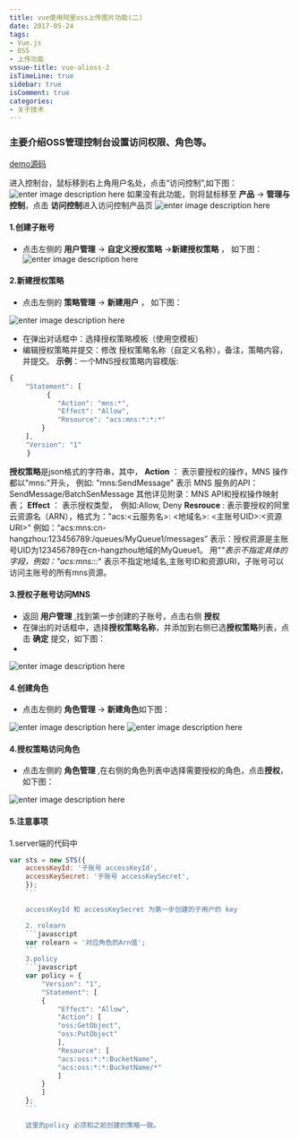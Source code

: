 ```yaml
---
title: vue使用阿里oss上传图片功能(二)
date: 2017-05-24
tags: 
- Vue.js
- OSS
- 上传功能
vssue-title: vue-alioss-2
isTimeLine: true
sidebar: true
isComment: true
categories:
- 关于技术
---
```


### 主要介绍OSS管理控制台设置访问权限、角色等。

[demo源码](https://github.com/taosin/alioss-js-upload)

进入控制台，鼠标移到右上角用户名处，点击“访问控制”,如下图：
![enter image description here](http://images.iamtaoxin.com/oss_11.jpg)
如果没有此功能，则将鼠标移至 **产品**  -> **管理与控制**，点击 **访问控制**进入访问控制产品页
![enter image description here](http://images.iamtaoxin.com/oss_123.png)

#### 1.创建子账号

* 点击左侧的 **用户管理** -> **自定义授权策略** ->**新建授权策略** ， 如下图：
![enter image description here](http://images.iamtaoxin.com/oss_14.jpg)

#### 2.新建授权策略
* 点击左侧的 **策略管理** -> **新建用户** ， 如下图：

![enter image description here](http://images.iamtaoxin.com/oss_15.jpg)

* 在弹出对话框中：选择授权策略模板（使用空模板）
* 编辑授权策略并提交：修改 授权策略名称（自定义名称），备注，策略内容，并提交。
**示例**：一个MNS授权策略内容模版:
```js
{
	"Statement": [
	　　	{
			"Action": "mns:*",
			"Effect": "Allow",
			"Resource": "acs:mns:*:*:*" 
		}
	],
	"Version": "1"
　 　}
```
**授权策略**是json格式的字符串，其中，
**Action** ： 表示要授权的操作，MNS 操作都以"mns:"开头，
例如: "mns:SendMessage" 表示 MNS 服务的API：SendMessage/BatchSenMessage
其他详见附录：MNS API和授权操作映射表；
**Effect** ： 表示授权类型，　例如:Allow, Deny
**Resrouce** : 表示要授权的阿里云资源名（ARN），格式为："acs:<云服务名>: <地域名>: <主账号UID>:<资源URI>"
例如：“acs:mns:cn-hangzhou:123456789:/queues/MyQueue1/messages”
表示：授权资源是主账号UID为123456789在cn-hangzhou地域的MyQueue1。
用"*"表示不指定具体的字段，例如："acs:mns:*:*:*" 表示不指定地域名,主账号ID和资源URI，子账号可以访问主账号的所有mns资源。

#### 3.授权子账号访问MNS
* 返回 **用户管理** ,找到第一步创建的子账号，点击右侧 **授权**
* 在弹出的对话框中，选择**授权策略名称**，并添加到右侧已选**授权策略**列表，点击 **确定** 提交，如下图：
* 
![enter image description here](http://images.iamtaoxin.com/add_policy_to_user.jpg)

#### 4.创建角色

* 点击左侧的 **角色管理** -> **新建角色**如下图：

![enter image description here](http://images.iamtaoxin.com/oss_13.jpg)
![enter image description here](http://images.iamtaoxin.com/oss_16.jpg)


#### 4.授权策略访问角色
* 点击左侧的 **角色管理** ,在右侧的角色列表中选择需要授权的角色，点击**授权**，如下图：

![enter image description here](http://images.iamtaoxin.com/oss_17.jpg)

#### 5.注意事项

1.server端的代码中 
```javascript
var sts = new STS({
	accessKeyId: '子账号 accessKeyId',
	accessKeySecret: '子账号 accessKeySecret',
	});
	```

	accessKeyId 和 accessKeySecret 为第一步创建的子用户的 key

	2. rolearn
	```javascript
	var rolearn = '对应角色的Arn值';
	```
	3.policy
	```javascript
	var policy = {
		"Version": "1",
		"Statement": [
		{
			"Effect": "Allow",
			"Action": [
			"oss:GetObject",
			"oss:PutObject"
			],
			"Resource": [
			"acs:oss:*:*:BucketName",
			"acs:oss:*:*:BucketName/*"
			]
		}
		]
	};
	```

	这里的policy 必须和之前创建的策略一致。


